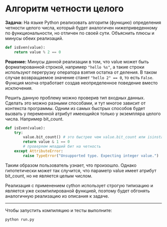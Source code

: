 # Алгоритм четности целого
__Задача:__
На языке Python реализовать алгоритм (функцию) определения четности целого числа, который будет аналогичен нижеприведенному по функциональности, но отличен по своей сути. Объяснить плюсы и минусы обеих реализаций.

```py
def isEven(value):
    return value % 2 == 0
```
__Решение:__
Минусы данной реализации в том, что value может быть форматированной строкой, например `"hello %s"`, а такие строки используют перегрузку оператора взятия остатка от деления. В таком случае возвращаемое значение станет `"hello 2" == 0`, то есть `False`. Функция молча отработает создав неопределенное поведение вместо исключения.

Решить данную проблему можно проверив тип входных данных. Сделать это можно разными способами, и тут многое зависит от контекста программы. Одним из самых быстрых способов будет вызвать у переменной атрибут имеющийся только у экземпляра целого числа. Например bit_count.
```py
def isEven(value):
    try:
        value.bit_count() # это быстрее чем value.bit_count или isinstance
        return value & 1 == 0
        # проверяем младший бит на четность
    except AttributeError:
        raise TypeError("Unsupported type. Expecting integer value.")
```
Таким образом пользователь узнает, что произошло. Однако гипотетически может так случится, что параметр value имеет атрибут bit_count, но не является целым числом.

Реализация с применением cython использует строгую типизацию и является уже скомпилированой функцией, поэтому будет обгонять аналогичную реализацию из описания к задаче.

---

Чтобы запустить компиляцию и тесты выполните:
```
python run.py
```
